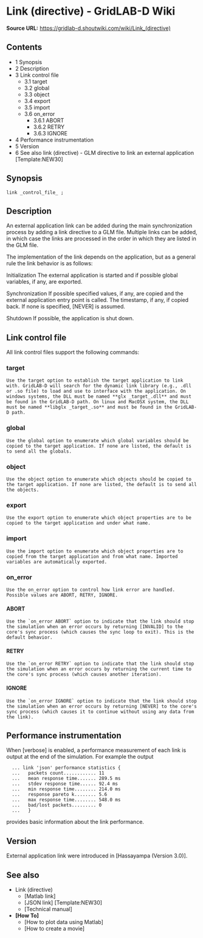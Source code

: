 # Link (directive) - GridLAB-D Wiki

**Source URL:** https://gridlab-d.shoutwiki.com/wiki/Link_(directive)
## Contents

  * 1 Synopsis
  * 2 Description
  * 3 Link control file
    * 3.1 target
    * 3.2 global
    * 3.3 object
    * 3.4 export
    * 3.5 import
    * 3.6 on_error
      * 3.6.1 ABORT
      * 3.6.2 RETRY
      * 3.6.3 IGNORE
  * 4 Performance instrumentation
  * 5 Version
  * 6 See also
link (directive) \- GLM directive to link an external application [Template:NEW30]

## Synopsis
    
    
    link _control_file_ ;
    

## Description

An external application link can be added during the main synchronization process by adding a link directive to a GLM file. Multiple links can be added, in which case the links are processed in the order in which they are listed in the GLM file. 

The implementation of the link depends on the application, but as a general rule the link behavior is as follows: 

Initialization
    The external application is started and if possible global variables, if any, are exported.

Synchronization
    If possible specified values, if any, are copied and the external application entry point is called. The timestamp, if any, if copied back. If none is specified, [NEVER] is assumed.

Shutdown
    If possible, the application is shut down.

## Link control file

All link control files support the following commands: 

### target

    Use the target option to establish the target application to link with. GridLAB-D will search for the dynamic link library (e.g., .dll or .so file) to load and use to interface with the application. On windows systems, the DLL must be named **glx _target_.dll** and must be found in the GridLAB-D path. On linux and MacOSX system, the DLL must be named **libglx _target_.so** and must be found in the GridLAB-D path.

### global

    Use the global option to enumerate which global variables should be copied to the target application. If none are listed, the default is to send all the globals.

### object

    Use the object option to enumerate which objects should be copied to the target application. If none are listed, the default is to send all the objects.

### export

    Use the export option to enumerate which object properties are to be copied to the target application and under what name.

### import

    Use the import option to enumerate which object properties are to copied from the target application and from what name. Imported variables are automatically exported.

### on_error

    Use the on_error option to control how link error are handled. Possible values are ABORT, RETRY, IGNORE.

#### ABORT

    Use the `on_error ABORT` option to indicate that the link should stop the simulation when an error occurs by returning [INVALID] to the core's sync process (which causes the sync loop to exit). This is the default behavior.

#### RETRY

    Use the `on_error RETRY` option to indicate that the link should stop the simulation when an error occurs by returning the current time to the core's sync process (which causes another iteration).

#### IGNORE

    Use the `on_error IGNORE` option to indicate that the link should stop the simulation when an error occurs by returning [NEVER] to the core's sync process (which causes it to continue without using any data from the link).

## Performance instrumentation

When [verbose] is enabled, a performance measurement of each link is output at the end of the simulation. For example the output 
    
    
      ... link 'json' performance statistics {
      ...   packets count............ 11
      ...   mean response time....... 289.5 ms
      ...   stdev response time...... 92.4 ms
      ...   min response time........ 214.0 ms
      ...   response pareto k........ 5.6
      ...   max response time........ 548.0 ms
      ...   bad/lost packets......... 0
      ...   }
    

provides basic information about the link performance. 

## Version

External application link were introduced in [Hassayampa (Version 3.0)]. 

## See also

  * Link (directive)
    * [Matlab link]
    * [JSON link] [Template:NEW30]
    * [Technical manual]
  * **[How To]**
    * [How to plot data using Matlab]
    * [How to create a movie]
